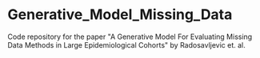 # Generative_Model_Missing_Data
Code repository for the paper "A Generative Model For Evaluating Missing Data Methods in Large Epidemiological Cohorts" by Radosavljevic et. al.
